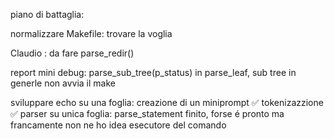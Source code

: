 piano di battaglia: 

normalizzare Makefile:
	trovare la voglia

Claudio : da fare parse_redir()

report mini debug: parse_sub_tree(p_status) in parse_leaf, sub tree in generle non avvia il make

sviluppare echo su una foglia:
	creazione di un miniprompt ✅
	tokenizazzione ✅
	parser su unica foglia: parse_statement finito, forse é pronto ma francamente non ne ho idea
	esecutore del comando
